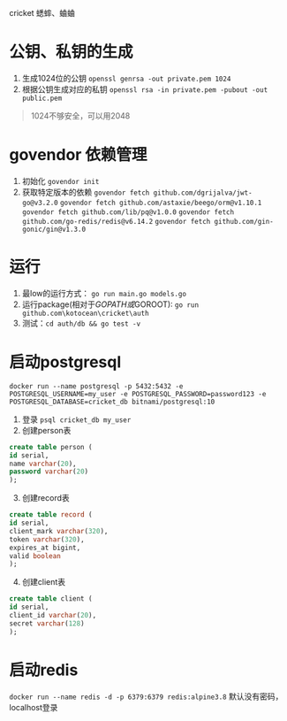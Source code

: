 cricket 蟋蟀、蛐蛐

# 公钥、私钥的生成
1. 生成1024位的公钥 `openssl genrsa -out private.pem 1024`
2. 根据公钥生成对应的私钥 `openssl rsa -in private.pem -pubout -out public.pem`
> 1024不够安全，可以用2048

# govendor 依赖管理
1. 初始化 `govendor init`
2. 获取特定版本的依赖 
	`govendor fetch github.com/dgrijalva/jwt-go@v3.2.0`
	`govendor fetch github.com/astaxie/beego/orm@v1.10.1`
	`govendor fetch github.com/lib/pq@v1.0.0`
	`govendor fetch github.com/go-redis/redis@v6.14.2`
	`govendor fetch github.com/gin-gonic/gin@v1.3.0`

# 运行
1. 最low的运行方式： `go run main.go models.go`
2. 运行package(相对于$GOPATH或$GOROOT): `go run github.com\kotocean\cricket\auth`
3. 测试：`cd auth/db && go test -v`

# 启动postgresql
`docker run --name postgresql -p 5432:5432 -e POSTGRESQL_USERNAME=my_user -e POSTGRESQL_PASSWORD=password123 -e POSTGRESQL_DATABASE=cricket_db bitnami/postgresql:10`
1. 登录 `psql cricket_db my_user`
2. 创建person表
```sql
create table person (
id serial,
name varchar(20),
password varchar(20)
);
```
3. 创建record表
```sql
create table record (
id serial,
client_mark varchar(320),
token varchar(320),
expires_at bigint,
valid boolean
);
```
4. 创建client表
```sql
create table client (
id serial,
client_id varchar(20),
secret varchar(128)
);
```

# 启动redis
`docker run --name redis -d -p 6379:6379 redis:alpine3.8`
默认没有密码，localhost登录

